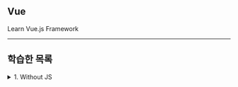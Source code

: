 ## Vue
Learn Vue.js Framework

---

## 학습한 목록

<details>
<summary>1. Without JS</summary>

- starting-project 의 app.js에서 입력된 값을 읽을 수 있도록 index.html의 `input` 태그에 access 해야합니다.
- 버튼에 대한 클릭 이벤트도 수신해야 해야 하기 떄문에 `<button>`에도 access 해야합니다.
- `<ul>` 리스트에도 접근해 새로운 목록을 추가할 수 있어야 합니다.

<br>

> 위의 내용을 수행하기 위해 app.js에 상수(const)를 3개 생성합니다.

```javascript
// Query Selector를 통해 HTML 요소의 Javascript 객체 구현을 가리키는 포인터를 상수에 할당합니다.
const buttonEl = document.querySelector('button');
const inputEl = document.querySelector('input');
const listEl = document.querySelector('ul');

// 이 함수는 사용자가 입력한 값을 받아서 Goal을 수정해줍니다.
function addGoal() {
  const enteredValue = inputEl.value;

  // Javascript로 새 DOM 요소를 프로그래밍 방식으로 생성
  const listItemEl = document.createElement('li');
  listItemEl.textContent = enteredValue;

  // 프로그래밍 방식으로 생성한 listItemEl을 Child로 추가
  listEl.appendChild(listItemEl);

  // 이전의 Goal들 삭제
  inputEl.value = '';
}

// ButtonEl에 Clien Listener 추가해서 버튼에 접근하여 클릭 이벤트 수신
// 두번째 파라미터는 클릭이 발생할 때 실행할 함수 지정
buttonEl.addEventListener('click', addGoal);
```


</details>

<br>